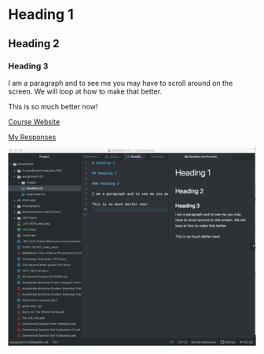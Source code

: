 # Heading 1

## Heading 2

### Heading 3

I am a paragraph and to see me you may have to scroll around on the screen. We will loop at how to make that better.

This is so much better now!

[Course Website](https://montana-media-arts.grithub.io/314-web-design)

[My Responses](./responses.txt)

![Screenshot](./images/screenshot.png)
